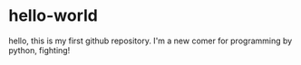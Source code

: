 # hello-world

hello, this is my first github repository.
I'm a new comer for programming by python,
fighting!
